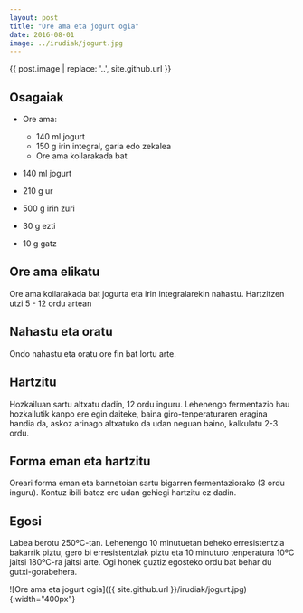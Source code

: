 ```yaml
---
layout: post
title: "Ore ama eta jogurt ogia"
date: 2016-08-01
image: ../irudiak/jogurt.jpg
---
```


{{ post.image | replace: '..', site.github.url }}

##  Osagaiak

* Ore ama:

    * 140 ml jogurt
	* 150 g irin integral, garia edo zekalea
	* Ore ama koilarakada bat

* 140 ml jogurt 

* 210 g ur

* 500 g irin zuri

* 30 g ezti

* 10 g gatz

## Ore ama elikatu

Ore ama koilarakada bat jogurta eta irin integralarekin nahastu. Hartzitzen utzi 5 - 12 ordu artean 

## Nahastu eta oratu

Ondo nahastu eta oratu ore fin bat lortu arte.

## Hartzitu

Hozkailuan sartu altxatu dadin, 12 ordu inguru. Lehenengo fermentazio
hau hozkailutik kanpo ere egin daiteke, baina giro-tenperaturaren
eragina handia da, askoz arinago altxatuko da udan neguan baino,
kalkulatu 2-3 ordu.

## Forma eman eta hartzitu

Oreari forma eman eta bannetoian sartu bigarren fermentaziorako (3
ordu inguru). Kontuz ibili batez ere udan gehiegi hartzitu ez dadin.

## Egosi

Labea berotu 250ºC-tan. Lehenengo 10 minutuetan beheko erresistentzia
bakarrik piztu, gero bi erresistentziak piztu eta 10 minuturo
tenperatura 10ºC jaitsi 180ºC-ra jaitsi arte. Ogi honek guztiz
egosteko ordu bat behar du gutxi-gorabehera.


![Ore ama eta jogurt ogia]({{ site.github.url }}/irudiak/jogurt.jpg){:width="400px"}
